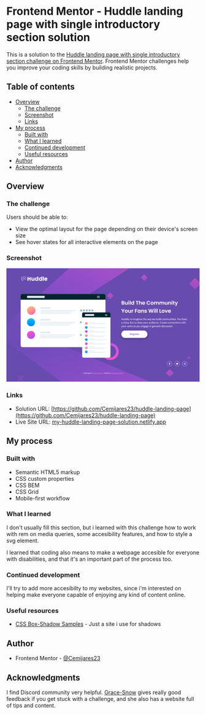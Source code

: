 # Frontend Mentor - Huddle landing page with single introductory section solution

This is a solution to the [Huddle landing page with single introductory section challenge on Frontend Mentor](https://www.frontendmentor.io/challenges/huddle-landing-page-with-a-single-introductory-section-B_2Wvxgi0). Frontend Mentor challenges help you improve your coding skills by building realistic projects. 

## Table of contents

- [Overview](#overview)
  - [The challenge](#the-challenge)
  - [Screenshot](#screenshot)
  - [Links](#links)
- [My process](#my-process)
  - [Built with](#built-with)
  - [What I learned](#what-i-learned)
  - [Continued development](#continued-development)
  - [Useful resources](#useful-resources)
- [Author](#author)
- [Acknowledgments](#acknowledgments)

## Overview

### The challenge

Users should be able to:

- View the optimal layout for the page depending on their device's screen size
- See hover states for all interactive elements on the page

### Screenshot

![](./screenshot-huddle.png)

### Links

- Solution URL: [https://github.com/Cemijares23/huddle-landing-page](https://github.com/Cemijares23/huddle-landing-page)
- Live Site URL: [my-huddle-landing-page-solution.netlify.app](my-huddle-landing-page-solution.netlify.app)

## My process

### Built with

- Semantic HTML5 markup
- CSS custom properties
- CSS BEM
- CSS Grid
- Mobile-first workflow

### What I learned

I don't usually fill this section, but i learned with this challenge how to work with rem on media queries, some accesibility features, and how to style a svg element.

I learned that coding also means to make a webpage accesible for everyone with disabilities, and that it's an important part of the process too.

### Continued development

I'll try to add more accesibilty to my websites, since i'm interested on helping make everyone capable of enjoying any kind of content online.

### Useful resources

- [CSS Box-Shadow Samples](https://www.example.com) - Just a site i use for shadows

## Author

- Frontend Mentor - [@Cemijares23](https://www.frontendmentor.io/profile/Cemijares23)


## Acknowledgments

I find Discord community very helpful. [Grace-Snow](https://fedmentor.dev/) gives really good feedback if you get stuck with a challenge, and she also has a website full of tips and content.
